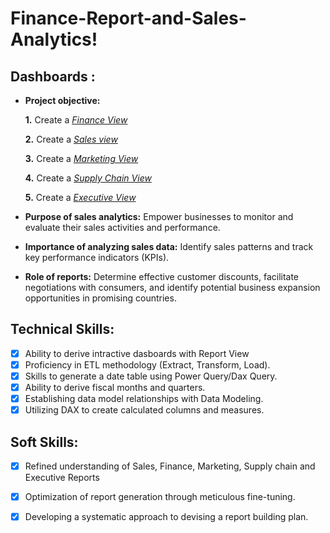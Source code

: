 # Finance-Report-and-Sales-Analytics!

## Dashboards :


- **Project objective:** 

    **1.** Create a _[Finance View](https://github.com/Devesh252/Finance-Report-and-Sales-Analytics/blob/main/Finance%20View.png)_ 

    **2.** Create a _[Sales view](https://github.com/Devesh252/Finance-Report-and-Sales-Analytics/blob/main/Sales%20View.png)_

    **3.** Create a _[Marketing View](https://github.com/Devesh252/Finance-Report-and-Sales-Analytics/blob/main/Marketing%20View.png)_

    **4.** Create a _[Supply Chain View](https://github.com/Devesh252/Finance-Report-and-Sales-Analytics/blob/main/Supply%20Chain%20View.png)_

    **5.** Create a _[Executive View](https://github.com/Devesh252/Finance-Report-and-Sales-Analytics/blob/main/Executive%20View.png)_

    

- **Purpose of sales analytics:** Empower businesses to monitor and evaluate their sales activities and performance.

- **Importance of analyzing sales data:** Identify sales patterns and track key performance indicators (KPIs).

- **Role of reports:** Determine effective customer discounts, facilitate negotiations with consumers, and identify potential business expansion opportunities in promising countries.




## Technical Skills:
- [x]	Ability to derive intractive dasboards with Report View
- [x]	Proficiency in ETL methodology (Extract, Transform, Load).
- [x]	Skills to generate a date table using Power Query/Dax Query.
- [x]	Ability to derive fiscal months and quarters.
- [x]	Establishing data model relationships with Data Modeling.
- [x]	Utilizing DAX to create calculated columns and measures.

## Soft Skills:
- [x]	Refined understanding of Sales, Finance, Marketing, Supply chain and Executive Reports
- [x]	Optimization of report generation through meticulous fine-tuning.
- [x]	Developing a systematic approach to devising a report building plan.

